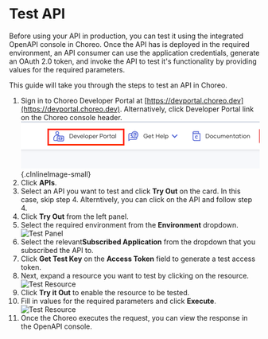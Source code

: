 # Test API
 
 Before using your API in production, you can test it using the integrated OpenAPI console in Choreo. Once the API has is deployed in the required environment, an API consumer can use the application credentials, generate an OAuth 2.0 token, and invoke the API to test it's functionality by providing values for the required parameters. 

This guide will take you through the steps to test an API in Choreo. 

1. Sign in to Choreo Developer Portal at [https://devportal.choreo.dev](https://devportal.choreo.dev). Alternatively, click  Developer Portal link on the Choreo console header. 
    ![Developer Portal](../assets/img/developer-portal/manage-applications/developer-portal.png){.cInlineImage-small}
2. Click **APIs**.
3. Select an API you want to test and click **Try Out** on the card. In this case, skip step 4. Alterntively, you can click on the API and follow step 4. 
4. Click **Try Out** from the left panel.
5. Select the required environment from the **Environment** dropdown. 
    ![Test Panel](./assets/img/developer-portal/test-api/test-panel.png)
6. Select the relevant**Subscribed Application** from the dropdown that you subscribed the API to. 
7. Click **Get Test Key** on the **Access Token** field to generate a test access token. 
8. Next, expand a resource you want to test by clicking on the resource.
    ![Test Resource](./assets/img/developer-portal/test-api/test-resource.png)
9. Click **Try it Out** to enable the resource to be tested.  
10. Fill in values for the required parameters and click **Execute**.
   ![Test Resource](./assets/img/developer-portal/test-api/test-enabled-resource.png)
11. Once the Choreo executes the request, you can view the response in the OpenAPI console.  

